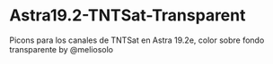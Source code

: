 # Astra19.2-TNTSat-Transparent
Picons para los canales de TNTSat en Astra 19.2e, color sobre fondo transparente by @meliosolo
